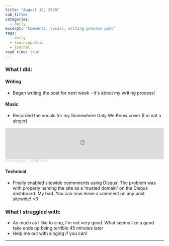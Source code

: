 ```yaml
---
title: "August 12, 2020"
sub_title: 
categories:
  - daily
excerpt: "Comments, vocals, writing process post"
tags:
  - daily
  - learninpublic
  - journal
read_time: true
---
```


### What I did:

#### Writing
- Began writing the post for next week - it's about my writing process!

#### Music
- Recorded the vocals for my Somewhere Only We Know cover (I'm not a singer)
<iframe width="100%" height="100" scrolling="no" frameborder="no" allow="autoplay" src="https://w.soundcloud.com/player/?url=https%3A//api.soundcloud.com/tracks/874836658&color=%23ff5500&auto_play=false&hide_related=false&show_comments=true&show_user=true&show_reposts=false&show_teaser=true&visual=true"></iframe><div style="font-size: 10px; color: #cccccc;line-break: anywhere;word-break: normal;overflow: hidden;white-space: nowrap;text-overflow: ellipsis; font-family: Interstate,Lucida Grande,Lucida Sans Unicode,Lucida Sans,Garuda,Verdana,Tahoma,sans-serif;font-weight: 100;"><a href="https://soundcloud.com/parth-saraswat" title="Parth Saraswat" target="_blank" style="color: #cccccc; text-decoration: none;">Parth Saraswat</a> · <a href="https://soundcloud.com/parth-saraswat/sowk-vocal" title="SOWK Vocal" target="_blank" style="color: #cccccc; text-decoration: none;">SOWK Vocal</a></div>

#### Technical
- Finally enabled sitewide commments using Disqus! The problem was with properly naming the site as a 'trusted domain' on the Disqus dashboard. My bad. You can now leave a comment on any post sitewide! <3

### What I struggled with:
- As much as I like to sing, I'm not very good. What seems like a good take ends up being terrible 45 minutes later
- Help me out with singing if you can!

---
